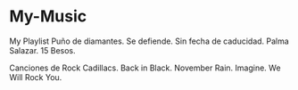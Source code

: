 # My-Music

My Playlist
Puño de diamantes.
Se defiende.
Sin fecha de caducidad.
Palma Salazar.
15 Besos.

Canciones de Rock
Cadillacs.
Back in Black.
November Rain.
Imagine.
We Will Rock You.
